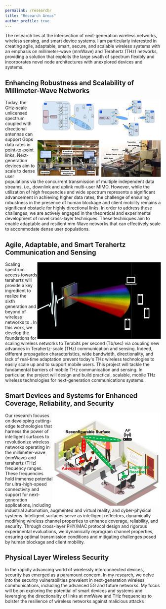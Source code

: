 ```yaml
---
permalink: /research/
title: "Research Areas"
author_profile: true
---
```

The research lies at the intersection of next-generation wireless networks, wireless
sensing, and smart device systems. I am particularly interested in creating agile, adaptable, smart, secure, and
scalable wireless systems with an emphasis on millimeter-wave (mmWave) and Terahertz (THz) networks,
providing a solution that exploits the large swath of spectrum flexibly and incorporates novel
node architectures with unexplored devices and systems. 

## Enhancing Robustness and Scalability of Millimeter-Wave Networks
<img align="right" src="../images/MU_mmWave.png" width="400" height="250">

Today, the GHz-scale unlicensed spectrum coupled with directional antennas can support Gbps data
rates in point-to-point links. Next-generation devices aim to scale to dense user populations via the
concurrent transmission of multiple independent data streams, i.e., downlink and uplink multi-user
MIMO. However, while the utilization of high frequencies and wide spectrum represents a significant advancement in achieving higher data rates, 
the challenge of ensuring robustness in the presence of human blockage and client mobility remains a significant obstacle for highly directional links. 
In order to address these challenges, we are actively engaged in the theoretical and experimental development of novel cross-layer techniques. 
These techniques aim to enable adaptable and resilient mm-Wave networks that can effectively scale to accommodate dense user populations.


## Agile, Adaptable, and Smart Terahertz Communication and Sensing 
<img align="right" src="../images/MU_THz.png" width="400" height="250">

Scaling spectrum access towards terahertz will provide a key ingredient to realize the sixth generation
and beyond of wireless networks to . In this work, we develop the foundations for scaling wireless networks to
Terabits per second (Tb/sec) via coupling new advances in Terahertz-scale (THz) communication and
sensing. Indeed, different propagation characteristics, wide bandwidth, directionality, and lack of real-time adaptation prevent today's THz wireless technologies to easily scale up and to support mobile users. This project will tackle the fundamental barriers of 
mobile THz communication and sensing. In particular, the project will design and build practical, scalable, mobile THz wireless technologies for next-generation communications systems. 

## Smart Devices and Systems for Enhanced Coverage, Reliability, and Security
<img align="right" src="../images/Smartsurfaces_Security.png" width="350" height="300">

Our research focuses on developing cutting-edge technologies that harness the power of intelligent surfaces to revolutionize wireless networks operating in the millimeter-wave (mmWave) and terahertz (THz) frequency ranges. 
These frequencies hold immense potential for ultra-high-speed connectivity and support for next-generation applications, including industrial automation, augmented and virtual reality, and cyber-physical systems.
Intelligent surfaces serve as intelligent reflectors, dynamically modifying wireless channel properties to enhance coverage, reliability, and security. Through cross-layer PHY/MAC protocol design and rigorous experimental evaluations, we dynamically 
reprogram channel properties, ensuring optimal transmission conditions and mitigating challenges posed by human blockage and client mobility.

## Physical Layer Wireless Security 
In the rapidly advancing world of wirelessly interconnected devices, security has emerged as a paramount concern. 
In my research, we delve into the security vulnerabilities prevalent in next-generation wireless communications, including the advanced 5G and future networks. 
My focus will be on exploring the potential of smart devices and systems and leveraging the directionality of links at mmWave and THz frequencies to bolster the resilience of wireless networks against malicious attacks
